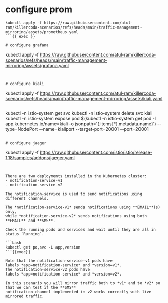 

# configure prom

```
kubectl apply -f https://raw.githubusercontent.com/atul-ram/killercoda-scenarios/refs/heads/main/traffic-management-mirroring/assets/prometheus.yaml 
```{{ exec }}

# configure grafana

```
kubectl apply -f https://raw.githubusercontent.com/atul-ram/killercoda-scenarios/refs/heads/main/traffic-management-mirroring/assets/grafana.yaml
```{{ exec }}


# configure kiali

```
kubectl apply -f https://raw.githubusercontent.com/atul-ram/killercoda-scenarios/refs/heads/main/traffic-management-mirroring/assets/kiali.yaml
```{{ exec }}

```
kubectl -n istio-system get svc
kubectl -n istio-system delete svc kiali
kubectl -n istio-system expose pod $(kubectl -n istio-system get pod -l app.kubernetes.io/name=kiali -o jsonpath='{.items[*].metadata.name}') --type=NodePort --name=kialiport --target-port=20001 --port=20001


```{{ exec}}

# configure jaeger

```
kubectl apply -f https://raw.githubusercontent.com/istio/istio/release-1.18/samples/addons/jaeger.yaml

```{{ exec}}


There are two deployments installed in the Kubernetes cluster:
- notification-service-v1
- notification-service-v2

The notification-service is used to send notifications using
different channels.

The *notification-service-v1* sends notifications using **EMAIL**(s) only,
while *notification-service-v2* sends notifications using both **EMAIL** and **SMS**.

Check the running pods and services and wait until they are all in status `Running`.

```bash
kubectl get po,svc -L app,version
```{{exec}}

Note that the notification-service-v1 pods have
labels *app=notification-service* and *version=v1*.
The notification-service-v2 pods have
labels *app=notification-service* and *version=v2*.

In this scenario you will mirror traffic both to *v1* and to *v2* so that we can test if the **SMS**
notification channel implemented in v2 works correctly with live mirrored traffic.
